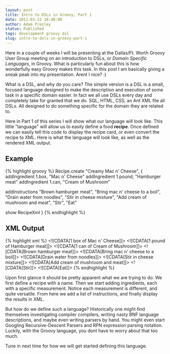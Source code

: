 ```yaml
---
layout: post
title: Intro to DSLs in Groovy, Part 1
date: 2011-03-22 18:40:00
author: Adam Presley
status: Published
tags: development groovy dsl
slug: intro-to-dsls-in-groovy-part-1
---
```

Here in a couple of weeks I will be presenting at the Dallas/Ft. Worth
Groovy User Group meeting on an introduction to DSLs, or *Domain
Specific Languages*, in Groovy. What is particularly fun about this is
how wonderfully easy Groovy makes this task. In this post I am basically
giving a sneak peak into my presentation. Arent I nice? :)

What is a DSL, and why do you care? The simple version is a DSL is a
small, focused language designed to make the description and execution
of some task in a specific domain easier. In fact we all use DSLs every
day and completely take for granted that we do. SQL, HTML, CSS, an Ant
XML file all DSLs. All designed to do something specific for the domain
they are related to.

Here in Part 1 of this series I will show what our language will look
like. This little "language" will allow us to easily define a food
**recipe**. Once defined we can easily tell this code to display the
recipe card, or even convert the recipe to XML. Here is what the
language will look like, as well as the rendered XML output.

## Example
{% highlight groovy %}
Recipe.create "Creamy Mac n' Cheese", { 
   addIngredient 1.box, "Mac n' Cheese"
   addIngredient 1.pound, "Hamburger meat"
   addIngredient 1.can, "Cream of Mushroom"

   addInstructions "Brown hamburger meat",
      "Bring mac n' cheese to a boil",
      "Drain water from noodles",
      "Stir in cheese mixture",
      "Add cream of mushroom and meat",
      "Stir",
      "Eat"

   show RecipeXml
}
{% endhighlight %}

## XML Output
{% highlight xml %}
<recipe name='Creamy Mac n&apos; Cheese'>
   <ingredients>
      <ingredient>&lt;![CDATA[1 box of Mac n' Cheese]]&gt;</ingredient>
      <ingredient>&lt;![CDATA[1 pound of Hamburger meat]]&gt;</ingredient>
      <ingredient>&lt;![CDATA[1 can of Cream of Mushroom]]&gt;</ingredient>
   </ingredients>
   <instructions>
      <instruction>&lt;![CDATA[Brown hamburger meat]]&gt;</instruction>
      <instruction>&lt;![CDATA[Bring mac n' cheese to a boil]]&gt;</instruction>
      <instruction>&lt;![CDATA[Drain water from noodles]]&gt;</instruction>
      <instruction>&lt;![CDATA[Stir in cheese mixture]]&gt;</instruction>
      <instruction>&lt;![CDATA[Add cream of mushroom and meat]]&gt;</instruction>
      <instruction>&lt;![CDATA[Stir]]&gt;</instruction>
      <instruction>&lt;![CDATA[Eat]]&gt;</instruction>
   </instructions>
</recipe>
{% endhighlight %}

Upon first glance it should be pretty apparent what we are trying to do.
We first define a recipe with a name. Then we start adding ingredients,
each with a specific measurement. Notice each measurement is different,
and quite versatile. From here we add a list of instructions, and
finally display the results in XML.

But how do we define such a language? Historically one might find
themselves investigating compiler compilers, writing nasty BNF language
descriptions, and maybe even writing parsers by hand. You might even
start Googling Recursive-Descent Parsers and RPN expression parsing
notation. Luckily, with the Groovy language, you dont have to worry
about that too much.

Tune in next time for how we will get started defining this language.

